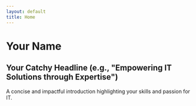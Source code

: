 ```yaml
---
layout: default
title: Home
---
```


# Your Name 

## Your Catchy Headline (e.g., "Empowering IT Solutions through Expertise")

A concise and impactful introduction highlighting your skills and passion for IT. 
